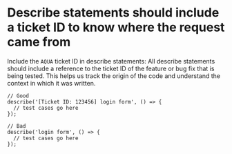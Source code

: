 # Describe statements should include a ticket ID to know where the request came from

Include the `AQUA` ticket ID in describe statements: All describe statements should include a reference to the ticket ID of the feature or bug fix that is being tested. This helps us track the origin of the code and understand the context in which it was written.

```
// Good
describe('[Ticket ID: 123456] login form', () => {
  // test cases go here
});

// Bad
describe('login form', () => {
  // test cases go here
});
```